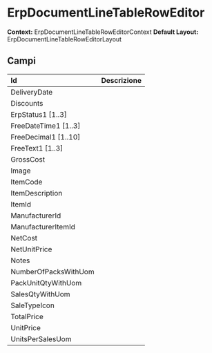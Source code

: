 # ErpDocumentLineTableRowEditor

**Context:** ErpDocumentLineTableRowEditorContext
**Default Layout:** ErpDocumentLineTableRowEditorLayout



## Campi

| Id | Descrizione | 
| :--- | :--- | 
| DeliveryDate |  | 
| Discounts |  | 
| ErpStatus1 \[1..3\] |  | 
| FreeDateTime1 \[1..3\] |  | 
| FreeDecimal1 \[1..10\] |  | 
| FreeText1 \[1..3\] |  | 
| GrossCost |  | 
| Image |  | 
| ItemCode |  | 
| ItemDescription |  | 
| ItemId |  | 
| ManufacturerId |  | 
| ManufacturerItemId |  | 
| NetCost |  | 
| NetUnitPrice |  | 
| Notes |  | 
| NumberOfPacksWithUom |  | 
| PackUnitQtyWithUom |  | 
| SalesQtyWithUom |  | 
| SaleTypeIcon |  | 
| TotalPrice |  | 
| UnitPrice |  | 
| UnitsPerSalesUom |  | 

